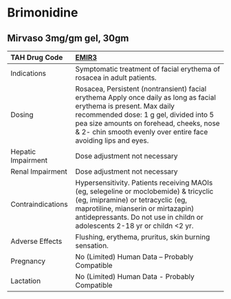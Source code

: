 # Brimonidine

## Mirvaso 3mg/gm gel, 30gm

| TAH Drug Code      | [EMIR3](https://www.tahsda.org.tw/drugs/hissearch.php?drug_code=EMIR3)                                                                                                                                                                                                     |
|:-------------------|:---------------------------------------------------------------------------------------------------------------------------------------------------------------------------------------------------------------------------------------------------------------------------|
| Indications        | Symptomatic treatment of facial erythema of rosacea in adult patients.                                                                                                                                                                                                     |
| Dosing             | Rosacea, Persistent (nontransient) facial erythema Apply once daily as long as facial erythema is present. Max daily recommended dose: 1 g gel, divided into 5 pea size amounts on forehead, cheeks, nose & 2- chin smooth evenly over entire face avoiding lips and eyes. |
| Hepatic Impairment | Dose adjustment not necessary                                                                                                                                                                                                                                              |
| Renal Impairment   | Dose adjustment not necessary                                                                                                                                                                                                                                              |
| Contraindications  | Hypersensitivity. Patients receiving MAOIs (eg, selegeline or moclobemide) & tricyclic (eg, imipramine) or tetracyclic (eg, maprotiline, mianserin or mirtazapin) antidepressants. Do not use in childn or adolescents 2-18 yr or childn <2 yr.                            |
| Adverse Effects    | Flushing, erythema, pruritus, skin burning sensation.                                                                                                                                                                                                                      |
| Pregnancy          | No (Limited) Human Data – Probably Compatible                                                                                                                                                                                                                              |
| Lactation          | No (Limited) Human Data - Probably Compatible                                                                                                                                                                                                                              |

